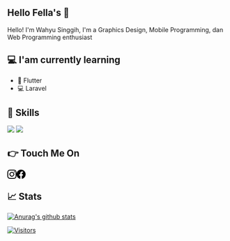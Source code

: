 
## Hello Fella's :wave:

<!-- My name is Wahyu, im just ordinary human. -->
Hello! I'm Wahyu Singgih, I'm a Graphics Design, Mobile Programming, dan Web Programming enthusiast

  

## 💻 I'am currently learning

- 📱 Flutter
- 💻 Laravel

## 🔎 Skills
![](https://img.shields.io/badge/Code-Flutter-informational?style=flat&logo=flutter&color=02569B)
![](https://img.shields.io/badge/Tools-Photoshop-informational?style=flat&logo=adobephotoshop&color=31A8FF)

## 👉 Touch Me On
<a href="https://www.instagram.com/wahyusinggihw"><img align="left" src="https://raw.githubusercontent.com/wahyusinggihw/wahyusinggihw/main/images/instagram.svg" alt="wahyusinggihw | Instagram" width="21px"/></a>
<a href="https://www.facebook.com/wahyusinggihw"><img align="left" src="https://raw.githubusercontent.com/wahyusinggihw/wahyusinggihw/main/images/facebook.svg" alt="wahyusinggihw | Facebook" width="21px"/></a>
</br>

## 📈 Stats
[![Anurag's github stats](https://github-readme-stats.vercel.app/api?username=wahyusinggihw)](https://github.com/wahyusinggihw)

[![Visitors](https://visitor-badge.glitch.me/badge?page_id=wahyusinggihw.wahyusinggihw)](https://wahyusinggihw.github.io/)
